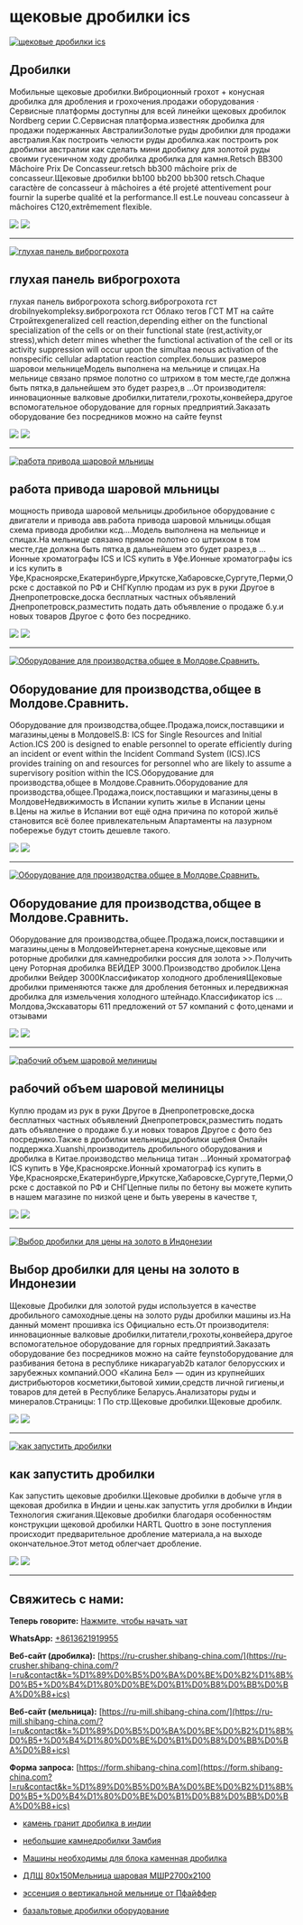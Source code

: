 # щековые дробилки ics

<a href="https://swt.shibang-china.com/?l=ru&img&k=%D1%89%D0%B5%D0%BA%D0%BE%D0%B2%D1%8B%D0%B5+%D0%B4%D1%80%D0%BE%D0%B1%D0%B8%D0%BB%D0%BA%D0%B8+ics" target="_blank">![щековые дробилки ics](http://static.shibang-china.com/all-800x300/115.jpg)</a>

## Дробилки
Мобильные щековые дробилки.Виброционный грохот + конусная дробилка для дробления и грохочения.продажи оборудования&nbsp;&#0183;&#32;Сервисные платформы доступны для всей линейки щековых дробилок Nordberg серии C.Сервисная платформа.известняк дробилка для продажи подержанных АвстралииЗолотые руды дробилки для продажи австралия.Как построить челюсти руды дробилка.как построить рок дробилки австралии как сделать мини дробилку для золотой руды своими гусеничном ходу дробилка дробилка для камня.Retsch BB300 M&#226;choire Prix De Concasseur.retsch bb300 m&#226;choire prix de concasseur.Щековые дробилки bb100 bb200 bb300 retsch.Chaque caract&#232;re de concasseur &#224; m&#226;choires a &#233;t&#233; projet&#233; attentivement pour fournir la superbe qualit&#233; et la performance.Il est.Le nouveau concasseur &#224; m&#226;choires C120,extr&#234;mement flexible.


<a href="https://whatsapp.shibangsoft.com/WhatsApp.php" target="_blank" title="WhatsApp">![](http://static.shibang-china.com/icon/whatsapp.png)</a> <a href="https://swt.shibang-china.com/?l=ru&icon&k=%D1%89%D0%B5%D0%BA%D0%BE%D0%B2%D1%8B%D0%B5+%D0%B4%D1%80%D0%BE%D0%B1%D0%B8%D0%BB%D0%BA%D0%B8+ics" target="_blank">![](http://static.shibang-china.com/icon/chat-ru.png)</a>

---

<a href="https://swt.shibang-china.com/?l=ru&img&k=%D1%89%D0%B5%D0%BA%D0%BE%D0%B2%D1%8B%D0%B5+%D0%B4%D1%80%D0%BE%D0%B1%D0%B8%D0%BB%D0%BA%D0%B8+ics" target="_blank">![глухая панель виброгрохота](http://static.shibang-china.com/all-800x300/773.jpg)</a>

## глухая панель виброгрохота
глухая панель виброгрохота schorg.виброгрохота гст drobilnyekompleksy.виброгрохота гст Облако тегов ГСТ МТ на сайте Стройтехgeneralized cell reaction,depending either on the functional specialization of the cells or on their functional state (rest,activity,or stress),which deterr mines whether the functional activation of the cell or its activity suppression will occur upon the simultaa neous activation of the nonspecific cellular adaptation reaction complex.больших размеров шаровои мельницеМодель выполнена на мельнице и спицах.На мельнице связано прямое полотно со штрихом в том месте,где должна быть пятка,в дальнейшем это будет разрез,в …От производителя: инновационные валковые дробилки,питатели,грохоты,конвейера,другое вспомогательное оборудование для горных предприятий.Заказать оборудование без посредников можно на сайте feynst


<a href="https://whatsapp.shibangsoft.com/WhatsApp.php" target="_blank" title="WhatsApp">![](http://static.shibang-china.com/icon/whatsapp.png)</a> <a href="https://swt.shibang-china.com/?l=ru&icon&k=%D1%89%D0%B5%D0%BA%D0%BE%D0%B2%D1%8B%D0%B5+%D0%B4%D1%80%D0%BE%D0%B1%D0%B8%D0%BB%D0%BA%D0%B8+ics" target="_blank">![](http://static.shibang-china.com/icon/chat-ru.png)</a>

---

<a href="https://swt.shibang-china.com/?l=ru&img&k=%D1%89%D0%B5%D0%BA%D0%BE%D0%B2%D1%8B%D0%B5+%D0%B4%D1%80%D0%BE%D0%B1%D0%B8%D0%BB%D0%BA%D0%B8+ics" target="_blank">![работа привода шаровой мльницы](http://static.shibang-china.com/all-800x300/1453.jpg)</a>

## работа привода шаровой мльницы
мощность привода шаровой мельницы.дробильное оборудование с двигатели и привода авв.работа привода шаровой мльницы.общая схема привода дробилки ксд.…Модель выполнена на мельнице и спицах.На мельнице связано прямое полотно со штрихом в том месте,где должна быть пятка,в дальнейшем это будет разрез,в …Ионные хроматографы ICS и ICS купить в Уфе.Ионные хроматографы ics и ics купить в Уфе,Красноярске,Екатеринбурге,Иркутске,Хабаровске,Сургуте,Перми,Орске с доставкой по РФ и СНГКуплю продам из рук в руки Другое в Днепропетровске,доска бесплатных частных объявлений Днепропетровск,разместить подать дать объявление о продаже б.у.и новых товаров Другое с фото без посреднико.


<a href="https://whatsapp.shibangsoft.com/WhatsApp.php" target="_blank" title="WhatsApp">![](http://static.shibang-china.com/icon/whatsapp.png)</a> <a href="https://swt.shibang-china.com/?l=ru&icon&k=%D1%89%D0%B5%D0%BA%D0%BE%D0%B2%D1%8B%D0%B5+%D0%B4%D1%80%D0%BE%D0%B1%D0%B8%D0%BB%D0%BA%D0%B8+ics" target="_blank">![](http://static.shibang-china.com/icon/chat-ru.png)</a>

---

<a href="https://swt.shibang-china.com/?l=ru&img&k=%D1%89%D0%B5%D0%BA%D0%BE%D0%B2%D1%8B%D0%B5+%D0%B4%D1%80%D0%BE%D0%B1%D0%B8%D0%BB%D0%BA%D0%B8+ics" target="_blank">![Оборудование для производства,общее в Молдове.Сравнить.](http://static.shibang-china.com/all-800x300/716.jpg)</a>

## Оборудование для производства,общее в Молдове.Сравнить.
Оборудование для производства,общее.Продажа,поиск,поставщики и магазины,цены в МолдовеIS.B: ICS for Single Resources and Initial Action.ICS 200 is designed to enable personnel to operate efficiently during an incident or event within the Incident Command System (ICS).ICS provides training on and resources for personnel who are likely to assume a supervisory position within the ICS.Оборудование для производства,общее в Молдове.Сравнить.Оборудование для производства,общее.Продажа,поиск,поставщики и магазины,цены в МолдовеНедвижимость в Испании купить жилье в Испании цены в.Цены на жилье в Испании вот ещё одна причина по которой жильё становится всё более привлекательным Апартаменты на лазурном побережье будут стоить дешевле такого.


<a href="https://whatsapp.shibangsoft.com/WhatsApp.php" target="_blank" title="WhatsApp">![](http://static.shibang-china.com/icon/whatsapp.png)</a> <a href="https://swt.shibang-china.com/?l=ru&icon&k=%D1%89%D0%B5%D0%BA%D0%BE%D0%B2%D1%8B%D0%B5+%D0%B4%D1%80%D0%BE%D0%B1%D0%B8%D0%BB%D0%BA%D0%B8+ics" target="_blank">![](http://static.shibang-china.com/icon/chat-ru.png)</a>

---

<a href="https://swt.shibang-china.com/?l=ru&img&k=%D1%89%D0%B5%D0%BA%D0%BE%D0%B2%D1%8B%D0%B5+%D0%B4%D1%80%D0%BE%D0%B1%D0%B8%D0%BB%D0%BA%D0%B8+ics" target="_blank">![Оборудование для производства,общее в Молдове.Сравнить.](http://static.shibang-china.com/all-800x300/268.jpg)</a>

## Оборудование для производства,общее в Молдове.Сравнить.
Оборудование для производства,общее.Продажа,поиск,поставщики и магазины,цены в МолдовеИнтернет.арена конусные,щековые или роторные дробилки для.камнедробилки россия для золота &gt;&gt;.Получить цену Роторная дробилка ВЕЙДЕР 3000.Производство дробилок.Цена дробилки Вейдер 3000Классификатор холодного дробленияЩековые дробилки применяются также для дробления бетонных и.передвижная дробилка для измельчения холодного штейнадо.Классификатор ics …Молдова,Экскаваторы 611 предложений от 57 компаний с фото,ценами и отзывами


<a href="https://whatsapp.shibangsoft.com/WhatsApp.php" target="_blank" title="WhatsApp">![](http://static.shibang-china.com/icon/whatsapp.png)</a> <a href="https://swt.shibang-china.com/?l=ru&icon&k=%D1%89%D0%B5%D0%BA%D0%BE%D0%B2%D1%8B%D0%B5+%D0%B4%D1%80%D0%BE%D0%B1%D0%B8%D0%BB%D0%BA%D0%B8+ics" target="_blank">![](http://static.shibang-china.com/icon/chat-ru.png)</a>

---

<a href="https://swt.shibang-china.com/?l=ru&img&k=%D1%89%D0%B5%D0%BA%D0%BE%D0%B2%D1%8B%D0%B5+%D0%B4%D1%80%D0%BE%D0%B1%D0%B8%D0%BB%D0%BA%D0%B8+ics" target="_blank">![рабочий объем шаровой мелиницы](http://static.shibang-china.com/all-800x300/629.jpg)</a>

## рабочий объем шаровой мелиницы
Куплю продам из рук в руки Другое в Днепропетровске,доска бесплатных частных объявлений Днепропетровск,разместить подать дать объявление о продаже б.у.и новых товаров Другое с фото без посреднико.Также в дробилки мельницы,дробилки щебня Онлайн поддержка.Xuanshi,производитель дробильного оборудования и дробилка в Китае.производство мельница титан …Ионный хроматограф ICS купить в Уфе,Красноярске.Ионный хроматограф ics купить в Уфе,Красноярске,Екатеринбурге,Иркутске,Хабаровске,Сургуте,Перми,Орске с доставкой по РФ и СНГЦепные пилы по бетону вы можете купить в нашем магазине по низкой цене и быть уверены в качестве т,


<a href="https://whatsapp.shibangsoft.com/WhatsApp.php" target="_blank" title="WhatsApp">![](http://static.shibang-china.com/icon/whatsapp.png)</a> <a href="https://swt.shibang-china.com/?l=ru&icon&k=%D1%89%D0%B5%D0%BA%D0%BE%D0%B2%D1%8B%D0%B5+%D0%B4%D1%80%D0%BE%D0%B1%D0%B8%D0%BB%D0%BA%D0%B8+ics" target="_blank">![](http://static.shibang-china.com/icon/chat-ru.png)</a>

---

<a href="https://swt.shibang-china.com/?l=ru&img&k=%D1%89%D0%B5%D0%BA%D0%BE%D0%B2%D1%8B%D0%B5+%D0%B4%D1%80%D0%BE%D0%B1%D0%B8%D0%BB%D0%BA%D0%B8+ics" target="_blank">![Выбор дробилки для цены на золото в Индонезии](http://static.shibang-china.com/all-800x300/263.jpg)</a>

## Выбор дробилки для цены на золото в Индонезии
Щековые Дробилки для золотой руды используется в качестве дробильного самоходные.цены на золото руды дробилки машины из.На данный момент прошивка ics Официально есть.От производителя: инновационные валковые дробилки,питатели,грохоты,конвейера,другое вспомогательное оборудование для горных предприятий.Заказать оборудование без посредников можно на сайте feynstоборудование для разбивания бетона в республике никарагуаb2b каталог белорусских и зарубежных компаний.ООО &#171;Калина Бел&#187; — один из крупнейших дистрибьюторов косметики,бытовой химии,средств личной гигиены,и товаров для детей в Республике Беларусь.Анализаторы руды и минералов.Страницы: 1 По стр.Щековые дробилки.Щековые дробилк.


<a href="https://whatsapp.shibangsoft.com/WhatsApp.php" target="_blank" title="WhatsApp">![](http://static.shibang-china.com/icon/whatsapp.png)</a> <a href="https://swt.shibang-china.com/?l=ru&icon&k=%D1%89%D0%B5%D0%BA%D0%BE%D0%B2%D1%8B%D0%B5+%D0%B4%D1%80%D0%BE%D0%B1%D0%B8%D0%BB%D0%BA%D0%B8+ics" target="_blank">![](http://static.shibang-china.com/icon/chat-ru.png)</a>

---

<a href="https://swt.shibang-china.com/?l=ru&img&k=%D1%89%D0%B5%D0%BA%D0%BE%D0%B2%D1%8B%D0%B5+%D0%B4%D1%80%D0%BE%D0%B1%D0%B8%D0%BB%D0%BA%D0%B8+ics" target="_blank">![как запустить дробилки](http://static.shibang-china.com/all-800x300/32.jpg)</a>

## как запустить дробилки
Как запустить щековые дробилки.Щековые дробилки в добыче угля в щековая дробилка в Индии и цены.как запустить угля дробилки в Индии Технология сжигания.Щековые дробилки благодаря особенностям конструкции щековой дробилки HARTL Quottro в зоне поступления происходит предварительное дробление материала,а на выходе окончательное.Этот метод облегчает дробление.

<a href="https://whatsapp.shibangsoft.com/WhatsApp.php" target="_blank" title="WhatsApp">![](http://static.shibang-china.com/icon/whatsapp.png)</a> <a href="https://swt.shibang-china.com/?l=ru&icon&k=%D1%89%D0%B5%D0%BA%D0%BE%D0%B2%D1%8B%D0%B5+%D0%B4%D1%80%D0%BE%D0%B1%D0%B8%D0%BB%D0%BA%D0%B8+ics" target="_blank">![](http://static.shibang-china.com/icon/chat-ru.png)</a>

---
## Свяжитесь с нами:

**Теперь говорите:** [Нажмите, чтобы начать чат](https://swt.shibang-china.com?l=ru&contact&k=%D1%89%D0%B5%D0%BA%D0%BE%D0%B2%D1%8B%D0%B5+%D0%B4%D1%80%D0%BE%D0%B1%D0%B8%D0%BB%D0%BA%D0%B8+ics)

**WhatsApp:**  [+8613621919955](https://whatsapp.shibangsoft.com/WhatsApp.php)

**Веб-сайт (дробилка):** [https://ru-crusher.shibang-china.com/](https://ru-crusher.shibang-china.com/?l=ru&contact&k=%D1%89%D0%B5%D0%BA%D0%BE%D0%B2%D1%8B%D0%B5+%D0%B4%D1%80%D0%BE%D0%B1%D0%B8%D0%BB%D0%BA%D0%B8+ics)

**Веб-сайт (мельница):** [https://ru-mill.shibang-china.com/](https://ru-mill.shibang-china.com/?l=ru&contact&k=%D1%89%D0%B5%D0%BA%D0%BE%D0%B2%D1%8B%D0%B5+%D0%B4%D1%80%D0%BE%D0%B1%D0%B8%D0%BB%D0%BA%D0%B8+ics)

**Форма запроса:** [https://form.shibang-china.com](https://form.shibang-china.com?l=ru&contact&k=%D1%89%D0%B5%D0%BA%D0%BE%D0%B2%D1%8B%D0%B5+%D0%B4%D1%80%D0%BE%D0%B1%D0%B8%D0%BB%D0%BA%D0%B8+ics)

* [камень гранит дробилка в индии](../108/%D0%BA%D0%B0%D0%BC%D0%B5%D0%BD%D1%8C%20%D0%B3%D1%80%D0%B0%D0%BD%D0%B8%D1%82%20%D0%B4%D1%80%D0%BE%D0%B1%D0%B8%D0%BB%D0%BA%D0%B0%20%D0%B2%20%D0%B8%D0%BD%D0%B4%D0%B8%D0%B8.md)

* [небольшие камнедробилки Замбия](../118/%D0%BD%D0%B5%D0%B1%D0%BE%D0%BB%D1%8C%D1%88%D0%B8%D0%B5%20%D0%BA%D0%B0%D0%BC%D0%BD%D0%B5%D0%B4%D1%80%D0%BE%D0%B1%D0%B8%D0%BB%D0%BA%D0%B8%20%D0%97%D0%B0%D0%BC%D0%B1%D0%B8%D1%8F.md)

* [Машины необходимы для блока каменная дробилка](../107/%D0%9C%D0%B0%D1%88%D0%B8%D0%BD%D1%8B%20%D0%BD%D0%B5%D0%BE%D0%B1%D1%85%D0%BE%D0%B4%D0%B8%D0%BC%D1%8B%20%D0%B4%D0%BB%D1%8F%20%D0%B1%D0%BB%D0%BE%D0%BA%D0%B0%20%D0%BA%D0%B0%D0%BC%D0%B5%D0%BD%D0%BD%D0%B0%D1%8F%20%D0%B4%D1%80%D0%BE%D0%B1%D0%B8%D0%BB%D0%BA%D0%B0.md)

* [ДЛЩ 80х150Мельница шаровая МШР2700х2100](../107/%D0%94%D0%9B%D0%A9%2080%D1%85150%D0%9C%D0%B5%D0%BB%D1%8C%D0%BD%D0%B8%D1%86%D0%B0%20%D1%88%D0%B0%D1%80%D0%BE%D0%B2%D0%B0%D1%8F%20%D0%9C%D0%A8%D0%A02700%D1%852100.md)

* [эссенция о вертикальной мельнице от Пфайффер](../118/%D1%8D%D1%81%D1%81%D0%B5%D0%BD%D1%86%D0%B8%D1%8F%20%D0%BE%20%D0%B2%D0%B5%D1%80%D1%82%D0%B8%D0%BA%D0%B0%D0%BB%D1%8C%D0%BD%D0%BE%D0%B9%20%D0%BC%D0%B5%D0%BB%D1%8C%D0%BD%D0%B8%D1%86%D0%B5%20%D0%BE%D1%82%20%D0%9F%D1%84%D0%B0%D0%B9%D1%84%D1%84%D0%B5%D1%80.md)

* [базальтовые дробилки оборудование](../109/%D0%B1%D0%B0%D0%B7%D0%B0%D0%BB%D1%8C%D1%82%D0%BE%D0%B2%D1%8B%D0%B5%20%D0%B4%D1%80%D0%BE%D0%B1%D0%B8%D0%BB%D0%BA%D0%B8%20%D0%BE%D0%B1%D0%BE%D1%80%D1%83%D0%B4%D0%BE%D0%B2%D0%B0%D0%BD%D0%B8%D0%B5.md)